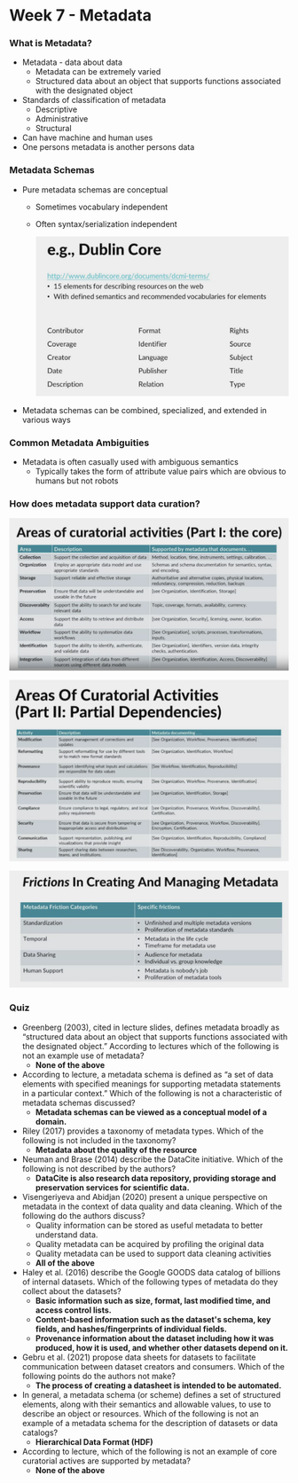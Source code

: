 # Week 7 - Metadata

### What is Metadata?

- Metadata - data about data
    - Metadata can be extremely varied
    - Structured data about an object that supports functions associated with the designated object
- Standards of classification of metadata
    - Descriptive
    - Administrative
    - Structural
- Can have machine and human uses
- One persons metadata is another persons data

### Metadata Schemas

- Pure metadata schemas are conceptual
    - Sometimes vocabulary independent
    - Often syntax/serialization independent
        
        ![Untitled](Week%207%20-%20Metadata%204006eafa5b194e2b87faa1f001c5b82d/Untitled.png)
        
- Metadata schemas can be combined, specialized, and extended in various ways

### Common Metadata Ambiguities

- Metadata is often casually used with ambiguous semantics
    - Typically takes the form of attribute value pairs which are obvious to humans but not robots

### How does metadata support data curation?

![Screenshot 2023-10-21 at 10.15.07 AM.png](Week%207%20-%20Metadata%204006eafa5b194e2b87faa1f001c5b82d/Screenshot_2023-10-21_at_10.15.07_AM.png)

![Screenshot 2023-10-21 at 10.15.17 AM.png](Week%207%20-%20Metadata%204006eafa5b194e2b87faa1f001c5b82d/Screenshot_2023-10-21_at_10.15.17_AM.png)

![Screenshot 2023-10-21 at 10.14.38 AM.png](Week%207%20-%20Metadata%204006eafa5b194e2b87faa1f001c5b82d/Screenshot_2023-10-21_at_10.14.38_AM.png)

### Quiz

- Greenberg (2003), cited in lecture slides, defines metadata broadly as “structured data about an object that supports functions associated with the designated object.” According to lectures which of the following is not an example use of metadata?
    - **None of the above**
- According to lecture, a metadata schema is defined as “a set of data elements with specified meanings for supporting metadata statements in a particular context.” Which of the following is not a characteristic of metadata schemas discussed?
    - **Metadata schemas can be viewed as a conceptual model of a domain.**
- Riley (2017) provides a taxonomy of metadata types. Which of the following is not included in the taxonomy?
    - **Metadata about the quality of the resource**
- Neuman and Brase (2014) describe the DataCite initiative. Which of the following is not described by the authors?
    - **DataCite is also research data repository, providing storage and preservation services for scientific data.**
- Visengeriyeva and Abidjan (2020) present a unique perspective on metadata in the context of data quality and data cleaning. Which of the following do the authors discuss?
    - Quality information can be stored as useful metadata to better understand data.
    - Quality metadata can be acquired by profiling the original data
    - Quality metadata can be used to support data cleaning activities
    - **All of the above**
- Haley et al. (2016) describe the Google GOODS data catalog of billions of internal datasets. Which of the following types of metadata do they collect about the datasets?
    - **Basic information such as size, format, last modified time, and access control lists.**
    - **Content-based information such as the dataset's schema, key fields, and hashes/fingerprints of individual fields.**
    - **Provenance information about the dataset including how it was produced, how it is used, and whether other datasets depend on it.**
- Gebru et al. (2021) propose data sheets for datasets to facilitate communication between dataset creators and consumers. Which of the following points do the authors not make?
    - **The process of creating a datasheet is intended to be automated.**
- In general, a metadata schema (or scheme) defines a set of structured elements, along with their semantics and allowable values, to use to describe an object or resources. Which of the following is not an example of a metadata schema for the description of datasets or data catalogs?
    - **Hierarchical Data Format (HDF)**
- According to lecture, which of the following is not an example of core curatorial actives are supported by metadata?
    - **None of the above**